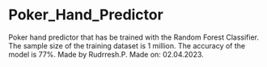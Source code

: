 # Poker_Hand_Predictor
Poker hand predictor that has be trained with the Random Forest Classifier. The sample size of the training dataset is 1 million. The accuracy of the model is 77%. Made by Rudrresh.P. Made on: 02.04.2023.
